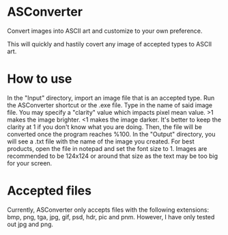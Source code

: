 # ASConverter
Convert images into ASCII art and customize to your own preference.

This will quickly and hastily covert any image of accepted types to ASCII art.

# How to use
In the "Input" directory, import an image file that is an accepted type. Run the ASConverter shortcut or the .exe file. Type in the name of said image file. You may specify a "clarity" value which impacts pixel mean value. >1 makes the image brighter. <1 makes the image darker. It's better to keep the clarity at 1 if you don't know what you are doing. Then, the file will be converted once the program reaches %100. In the "Output" directory, you will see a .txt file with the name of the image you created. For best products, open the file in notepad and set the font size to 1. Images are recommended to be 124x124 or around that size as the text may be too big for your screen.

# Accepted files

Currently, ASConverter only accepts files with the following extensions: bmp, png, tga, jpg, gif, psd, hdr, pic and pnm. However, I have only tested out jpg and png.
